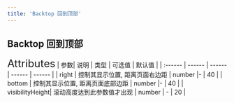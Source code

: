 ```yaml
---
title: 'Backtop 回到顶部'
---
```

## Backtop 回到顶部
<ClientOnly>
<Backtop/>
</ClientOnly>

<font size=5>Attributes</font>
| 参数| 说明 | 类型 | 可选值 | 默认值 |
| :------ | ------ | ------ | ------ | ------ |
| right | 控制其显示位置, 距离页面右边距 | number |- | 40 |
| bottom | 控制其显示位置, 距离页面底部边距 | number |- | 40 |
| visibilityHeight|	滚动高度达到此参数值才出现 | number |	- | 20 |
